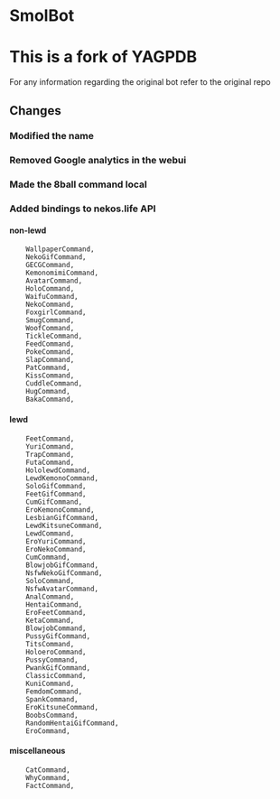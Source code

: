 SmolBot
================

# This is a fork of YAGPDB
For any information regarding the original bot refer to the original repo

## Changes
### Modified the name
### Removed Google analytics in the webui
### Made the 8ball command local
### Added bindings to nekos.life API

#### non-lewd

		WallpaperCommand,
		NekoGifCommand,
		GECGCommand,
		KemonomimiCommand,
		AvatarCommand,
		HoloCommand,
		WaifuCommand,
		NekoCommand,
		FoxgirlCommand,
		SmugCommand,
		WoofCommand,
		TickleCommand,
		FeedCommand,
		PokeCommand,
		SlapCommand,
		PatCommand,
		KissCommand,
		CuddleCommand,
		HugCommand,
		BakaCommand,

#### lewd

		FeetCommand,
		YuriCommand,
		TrapCommand,
		FutaCommand,
		HololewdCommand,
		LewdKemonoCommand,
		SoloGifCommand,
		FeetGifCommand,
		CumGifCommand,
		EroKemonoCommand,
		LesbianGifCommand,
		LewdKitsuneCommand,
		LewdCommand,
		EroYuriCommand,
		EroNekoCommand,
		CumCommand,
		BlowjobGifCommand,
		NsfwNekoGifCommand,
		SoloCommand,
		NsfwAvatarCommand,
		AnalCommand,
		HentaiCommand,
		EroFeetCommand,
		KetaCommand,
		BlowjobCommand,
		PussyGifCommand,
		TitsCommand,
		HoloeroCommand,
		PussyCommand,
		PwankGifCommand,
		ClassicCommand,
		KuniCommand,
		FemdomCommand,
		SpankCommand,
		EroKitsuneCommand,
		BoobsCommand,
		RandomHentaiGifCommand,
		EroCommand,

#### miscellaneous

		CatCommand,
		WhyCommand,
		FactCommand,
